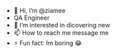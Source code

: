 - 👋 Hi, I’m @ziamee
- QA Engineer
- 👀 I’m interested in dicovering new
- 📫 How to reach me message me 
- ⚡ Fun fact: Im boring 😂

<!---
ziamee/ziamee is a ✨ special ✨ repository because its `README.md` (this file) appears on your GitHub profile.
You can click the Preview link to take a look at your changes.
--->
